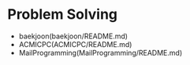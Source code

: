 # Problem Solving

* baekjoon(baekjoon/README.md)
* ACMICPC(ACMICPC/README.md)
* MailProgramming(MailProgramming/README.md)
